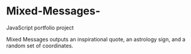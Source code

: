 # Mixed-Messages-
JavaScript portfolio project

Mixed Messages outputs an inspirational quote, an astrology sign, and a random set of coordinates. 
